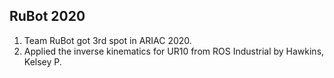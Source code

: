 RuBot 2020
---
1. Team RuBot got 3rd spot in ARIAC 2020.
2. Applied the inverse kinematics for UR10 from ROS Industrial by Hawkins, Kelsey P.
